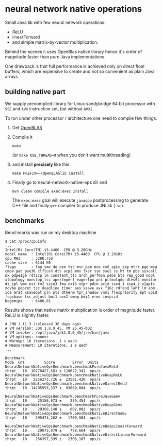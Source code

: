 # neural network native operations

Small Java lib with few neural network operations:
 - ReLU
 - linearForward
 - and simple matrix-by-vector multiplication.

Behind the scenes it uses OpenBlas native library
hence it's order of magnitude faster than pure Java implementations.

One drawback is that full performance is achieved only on direct float buffers,
which are expensive to create and not so convenient as plain Java arrays.

## building native part

We supply precompiled library for Linux sandybridge 64 bit processor
with `SSE` and `AVX` instruction set, but without `AVX2`.

To run under other processor / architecture one need to compile few things:
 1. Get [OpenBLAS](https://github.com/xianyi/OpenBLAS)
 2. Compile it

    `make`

    (or `make USE_THREAD=0` when you don't want multithreading)
 3. and install **precisely** like this

    `make PREFIX=~/OpenBLASlib install`
 4. Finally go to neural-network-native-ops dir and

    `mvn clean compile exec:exec install`

    The `exec:exec` goal will execute `javacpp` postprocessing to
    generate C++ file and finaly `g++` compiler to produce JNI lib (`.so`).

## benchmarks

Benchmarks was run on my desktop machine
```
$ cat /proc/cpuinfo
...
Intel(R) Core(TM) i5-4460  CPU @ 3.20GHz
model name	: Intel(R) Core(TM) i5-4460  CPU @ 3.20GHz
cpu MHz		: 3288.750
cache size	: 6144 KB
flags		: fpu vme de pse tsc msr pae mce cx8 apic sep mtrr pge mca cmov pat pse36 clflush dts acpi mmx fxsr sse sse2 ss ht tm pbe syscall nx pdpe1gb rdtscp lm constant_tsc arch_perfmon pebs bts rep_good nopl xtopology nonstop_tsc aperfmperf eagerfpu pni pclmulqdq dtes64 monitor ds_cpl vmx est tm2 ssse3 fma cx16 xtpr pdcm pcid sse4_1 sse4_2 x2apic movbe popcnt tsc_deadline_timer aes xsave avx f16c rdrand lahf_lm abm ida arat xsaveopt pln pts dtherm tpr_shadow vnmi flexpriority ept vpid fsgsbase tsc_adjust bmi1 avx2 smep bmi2 erms invpcid
bogomips	: 6400.01
```
Results shows that native matrix multiplication is order of magnitude faster. ReLU is silghtly faster.

```
# JMH 1.11.3 (released 36 days ago)
# VM version: JDK 1.8.0_45, VM 25.45-b02
# VM invoker: /opt/java/jdk1.8.0_45/jre/bin/java
# VM options: <none>
# Warmup: 10 iterations, 1 s each
# Measurement: 10 iterations, 1 s each
...

Benchmark                                                           Mode  Cnt         Score        Error  Units
NeuralNetworkNativeOpsBenchmark.benchmakPureJavaReLU               thrpt   10  10278427,681 ± 116622,341  ops/s
NeuralNetworkNativeOpsBenchmark.benchmakNativeHeapReLU             thrpt   10   2256273,726 ±  23581,420  ops/s
NeuralNetworkNativeOpsBenchmark.benchmakNativeDirectReLU           thrpt   10  14205993,337 ±  83869,004  ops/s

NeuralNetworkNativeOpsBenchmark.benchmarkPureJavaGemv              thrpt   10     25156,073 ±    259,454  ops/s
NeuralNetworkNativeOpsBenchmark.benchmakNativeHeapGemv             thrpt   10     29360,148 ±    602,002  ops/s
NeuralNetworkNativeOpsBenchmark.benchmakNativeDirectGemv           thrpt   10    295473,262 ±   1709,584  ops/s

NeuralNetworkNativeOpsBenchmark.benchmakNativeHeapLinearForward    thrpt   10     29073,979 ±    778,664  ops/s
NeuralNetworkNativeOpsBenchmark.benchmakNativeDirectLinearForward  thrpt   10    266397,395 ±   2303,187  ops/s
```
